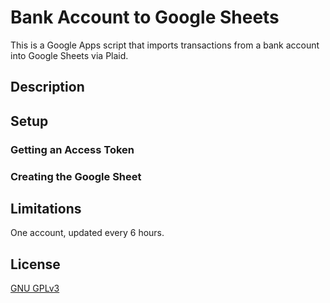# Bank Account to Google Sheets
This is a Google Apps script that imports transactions from a bank account into Google Sheets via Plaid.

## Description


## Setup

### Getting an Access Token

### Creating the Google Sheet

## Limitations
One account, updated every 6 hours.


## License
[GNU GPLv3](https://choosealicense.com/licenses/gpl-3.0/)
